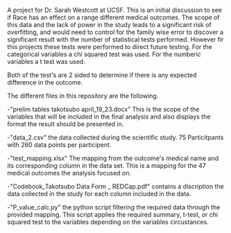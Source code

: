 A project for Dr. Sarah Westcott at UCSF. This is an initial discussion to see if Race has an effect on a range different medical outcomes. 
The scope of this data and the lack of power in the study leads to a significant risk of overfitting, and would need to control for the family wise error to discover a significant result with the number of statistical tests performed. However fir this projects these tests were performed to direct future testing. For the categorical variables a chi squared test was used. For the numberic variables a t test was used.

Both of the test's are 2 sided to determine if there is any expected difference in the outcome.

The different files in this repository are the following. 


-"prelim tables takotsubo april_19_23.docx" This is the scope of the variables that will be included in the final analysis and also displays the format the result should be presented in. 

-"data_2.csv" the data collected during the scientific study. 75 Particitpants with 260 data points per participent.

-"test_mapping.xlsx" The mapping from the outcome's medical name and its corresponding column  in the data set. This is a mapping for the 47 medical outcomes the analysis focused on. 

-"Codebook_Takotsubo Data Form _ REDCap.pdf" contains a discription the data collected in the study for each column included in the data. 

-"P_value_calc.py" the python script filtering the required data through the provided mapping. This script applies the required summary, t-test, or chi squared test to the variables depending on the variables circustances. 

